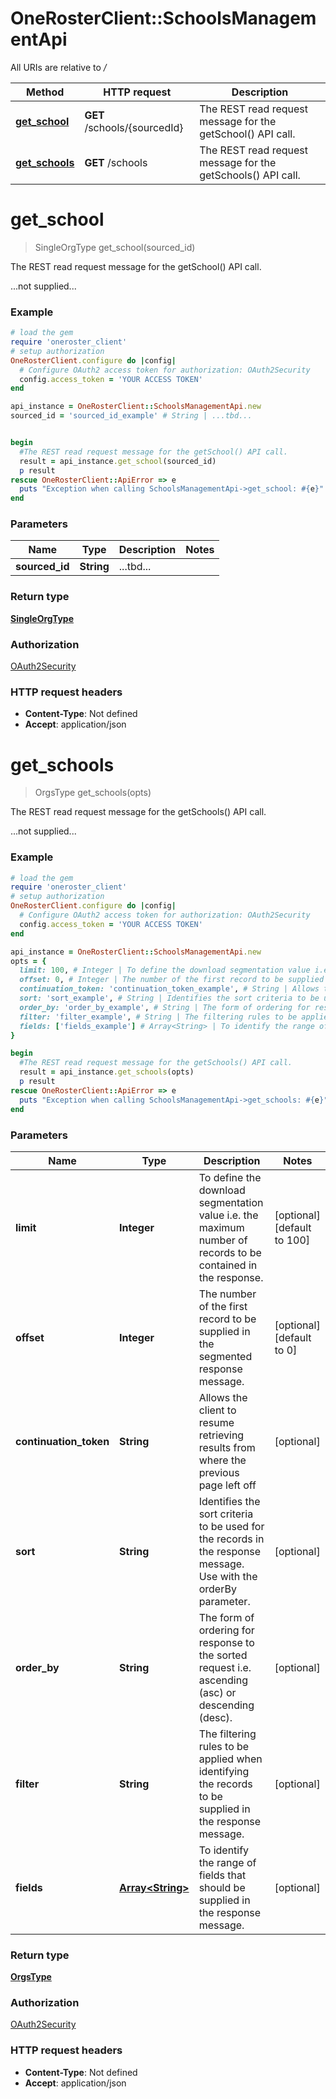 # OneRosterClient::SchoolsManagementApi

All URIs are relative to */*

Method | HTTP request | Description
------------- | ------------- | -------------
[**get_school**](SchoolsManagementApi.md#get_school) | **GET** /schools/{sourcedId} | The REST read request message for the getSchool() API call.
[**get_schools**](SchoolsManagementApi.md#get_schools) | **GET** /schools | The REST read request message for the getSchools() API call.

# **get_school**
> SingleOrgType get_school(sourced_id)

The REST read request message for the getSchool() API call.

...not supplied...

### Example
```ruby
# load the gem
require 'oneroster_client'
# setup authorization
OneRosterClient.configure do |config|
  # Configure OAuth2 access token for authorization: OAuth2Security
  config.access_token = 'YOUR ACCESS TOKEN'
end

api_instance = OneRosterClient::SchoolsManagementApi.new
sourced_id = 'sourced_id_example' # String | ...tbd...


begin
  #The REST read request message for the getSchool() API call.
  result = api_instance.get_school(sourced_id)
  p result
rescue OneRosterClient::ApiError => e
  puts "Exception when calling SchoolsManagementApi->get_school: #{e}"
end
```

### Parameters

Name | Type | Description  | Notes
------------- | ------------- | ------------- | -------------
 **sourced_id** | **String**| ...tbd... | 

### Return type

[**SingleOrgType**](SingleOrgType.md)

### Authorization

[OAuth2Security](../README.md#OAuth2Security)

### HTTP request headers

 - **Content-Type**: Not defined
 - **Accept**: application/json



# **get_schools**
> OrgsType get_schools(opts)

The REST read request message for the getSchools() API call.

...not supplied...

### Example
```ruby
# load the gem
require 'oneroster_client'
# setup authorization
OneRosterClient.configure do |config|
  # Configure OAuth2 access token for authorization: OAuth2Security
  config.access_token = 'YOUR ACCESS TOKEN'
end

api_instance = OneRosterClient::SchoolsManagementApi.new
opts = { 
  limit: 100, # Integer | To define the download segmentation value i.e. the maximum number of records to be contained in the response.
  offset: 0, # Integer | The number of the first record to be supplied in the segmented response message.
  continuation_token: 'continuation_token_example', # String | Allows the client to resume retrieving results from where the previous page left off
  sort: 'sort_example', # String | Identifies the sort criteria to be used for the records in the response message. Use with the orderBy parameter.
  order_by: 'order_by_example', # String | The form of ordering for response to the sorted request i.e. ascending (asc) or descending (desc).
  filter: 'filter_example', # String | The filtering rules to be applied when identifying the records to be supplied in the response message.
  fields: ['fields_example'] # Array<String> | To identify the range of fields that should be supplied in the response message.
}

begin
  #The REST read request message for the getSchools() API call.
  result = api_instance.get_schools(opts)
  p result
rescue OneRosterClient::ApiError => e
  puts "Exception when calling SchoolsManagementApi->get_schools: #{e}"
end
```

### Parameters

Name | Type | Description  | Notes
------------- | ------------- | ------------- | -------------
 **limit** | **Integer**| To define the download segmentation value i.e. the maximum number of records to be contained in the response. | [optional] [default to 100]
 **offset** | **Integer**| The number of the first record to be supplied in the segmented response message. | [optional] [default to 0]
 **continuation_token** | **String**| Allows the client to resume retrieving results from where the previous page left off | [optional] 
 **sort** | **String**| Identifies the sort criteria to be used for the records in the response message. Use with the orderBy parameter. | [optional] 
 **order_by** | **String**| The form of ordering for response to the sorted request i.e. ascending (asc) or descending (desc). | [optional] 
 **filter** | **String**| The filtering rules to be applied when identifying the records to be supplied in the response message. | [optional] 
 **fields** | [**Array&lt;String&gt;**](String.md)| To identify the range of fields that should be supplied in the response message. | [optional] 

### Return type

[**OrgsType**](OrgsType.md)

### Authorization

[OAuth2Security](../README.md#OAuth2Security)

### HTTP request headers

 - **Content-Type**: Not defined
 - **Accept**: application/json



